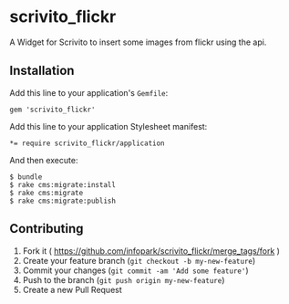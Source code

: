 scrivito_flickr
===============

A Widget for Scrivito to insert some images from flickr using the api.

## Installation

Add this line to your application's `Gemfile`:

    gem 'scrivito_flickr'

Add this line to your application Stylesheet manifest:

    *= require scrivito_flickr/application

And then execute:

    $ bundle
    $ rake cms:migrate:install
    $ rake cms:migrate
    $ rake cms:migrate:publish

## Contributing

1. Fork it ( https://github.com/infopark/scrivito_flickr/merge_tags/fork )
2. Create your feature branch (`git checkout -b my-new-feature`)
3. Commit your changes (`git commit -am 'Add some feature'`)
4. Push to the branch (`git push origin my-new-feature`)
5. Create a new Pull Request